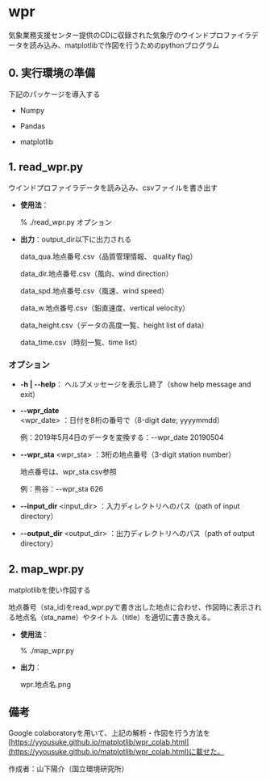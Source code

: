 # wpr

気象業務支援センター提供のCDに収録された気象庁のウインドプロファイラデータを読み込み、matplotlibで作図を行うためのpythonプログラム

## 0. 実行環境の準備

下記のパッケージを導入する

- Numpy

- Pandas

- matplotlib

## 1. read_wpr.py

ウインドプロファイラデータを読み込み、csvファイルを書き出す

- **使用法**：

    % ./read_wpr.py オプション

- **出力**：output_dir以下に出力される

    data_qua.地点番号.csv（品質管理情報、 quality flag）

    data_dir.地点番号.csv（風向、wind direction）

    data_spd.地点番号.csv（風速、wind speed）

    data_w.地点番号.csv（鉛直速度、vertical velocity）

    data_height.csv（データの高度一覧、height list of data）

    data_time.csv（時刻一覧、time list）

### オプション

- **-h |  --help**： ヘルプメッセージを表示し終了（show help message and exit）

- **--wpr_date** <wpr_date> ：日付を8桁の番号で（8-digit date; yyyymmdd）

    例：2019年5月4日のデータを変換する：--wpr_date 20190504

- **--wpr_sta** <wpr_sta> ：3桁の地点番号（3-digit station number）

    地点番号は、wpr_sta.csv参照

    例：熊谷：--wpr_sta 626

- **--input_dir** <input_dir> ：入力ディレクトリへのパス（path of input directory）

- **--output_dir** <output_dir> ：出力ディレクトリへのパス（path of output directory）

## 2. map_wpr.py

matplotlibを使い作図する

地点番号（sta_id)をread_wpr.pyで書き出した地点に合わせ、作図時に表示される地点名（sta_name）やタイトル（title）を適切に書き換える。

- **使用法**：

    % ./map_wpr.py

- **出力**：

    wpr.地点名.png

## 備考

Google colaboratoryを用いて、上記の解析・作図を行う方法を [https://yyousuke.github.io/matplotlib/wpr_colab.html](https://yyousuke.github.io/matplotlib/wpr_colab.html)に載せた。

作成者：山下陽介（国立環境研究所）
